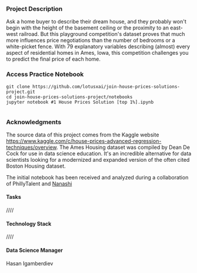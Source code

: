 ### Project Description
Ask a home buyer to describe their dream house, and they probably won't begin with the height of the basement ceiling or the proximity to an east-west railroad. But this playground competition's dataset proves that much more influences price negotiations than the number of bedrooms or a white-picket fence. With 79 explanatory variables describing (almost) every aspect of residential homes in Ames, Iowa, this competition challenges you to predict the final price of each home.




### Access Practice Notebook
```
git clone https://github.com/lotusxai/join-house-prices-solutions-project.git
cd join-house-prices-solutions-project/notebooks
jupyter notebook #1 House Prices Solution [top 1%].ipynb


```

### Acknowledgments
The source data of this project comes from the Kaggle website https://www.kaggle.com/c/house-prices-advanced-regression-techniques/overview.
The Ames Housing dataset was compiled by Dean De Cock for use in data science education. It's an incredible alternative for data scientists looking for a modernized and expanded version of the often cited Boston Housing dataset. 


The initial notebook has been received and analyzed during a collaboration of PhillyTalent and [Nanashi](https://www.kaggle.com/jesucristo)

#### Tasks
////


#### Technology Stack
////



#### Data Science Manager
Hasan Igamberdiev
